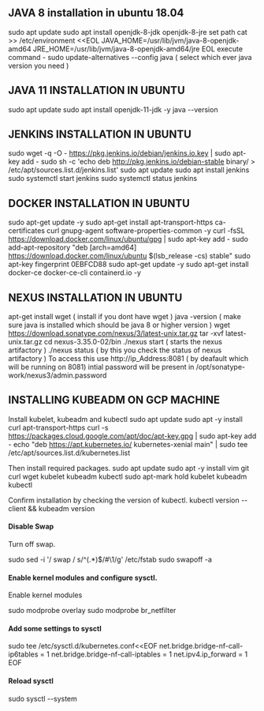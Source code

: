 ## JAVA 8 installation in ubuntu 18.04
sudo apt update
sudo apt install openjdk-8-jdk openjdk-8-jre
set path
cat >> /etc/environment <<EOL
JAVA_HOME=/usr/lib/jvm/java-8-openjdk-amd64
JRE_HOME=/usr/lib/jvm/java-8-openjdk-amd64/jre
EOL
execute command - sudo update-alternatives --config java ( select which ever java version you need )

## JAVA 11 INSTALLATION IN UBUNTU
sudo apt update
sudo apt install openjdk-11-jdk -y
java --version 

## JENKINS INSTALLATION IN UBUNTU
sudo wget -q -O - https://pkg.jenkins.io/debian/jenkins.io.key | sudo apt-key add -
sudo sh -c 'echo deb http://pkg.jenkins.io/debian-stable binary/ > /etc/apt/sources.list.d/jenkins.list'
sudo apt update
sudo apt install jenkins
sudo systemctl start jenkins
sudo systemctl status jenkins

## DOCKER INSTALLATION IN UBUNTU
sudo apt-get update -y
sudo apt-get install apt-transport-https ca-certificates curl gnupg-agent software-properties-common -y
curl -fsSL https://download.docker.com/linux/ubuntu/gpg | sudo apt-key add -
sudo add-apt-repository "deb [arch=amd64] https://download.docker.com/linux/ubuntu $(lsb_release -cs) stable"
sudo apt-key fingerprint 0EBFCD88
sudo apt-get update -y
sudo apt-get install docker-ce docker-ce-cli containerd.io -y 

## NEXUS INSTALLATION IN UBUNTU
apt-get install wget ( install if you dont have wget )
java -version ( make sure java is installed which should be java 8 or higher version )
wget https://download.sonatype.com/nexus/3/latest-unix.tar.gz
tar -xvf latest-unix.tar.gz
cd nexus-3.35.0-02/bin
./nexus start ( starts the nexus artifactory )
./nexus status ( by this you check the status of nexus artifactory )
To access this use http://ip_Address:8081 ( by deafault which will be running on 8081)
intial password will be present in /opt/sonatype-work/nexus3/admin.password

                              
## INSTALLING KUBEADM ON GCP MACHINE
Install kubelet, kubeadm and kubectl
sudo apt update
sudo apt -y install curl apt-transport-https
curl -s https://packages.cloud.google.com/apt/doc/apt-key.gpg | sudo apt-key add -
echo "deb https://apt.kubernetes.io/ kubernetes-xenial main" | sudo tee /etc/apt/sources.list.d/kubernetes.list
                             
Then install required packages.
sudo apt update
sudo apt -y install vim git curl wget kubelet kubeadm kubectl
sudo apt-mark hold kubelet kubeadm kubectl
                              
Confirm installation by checking the version of kubectl.
kubectl version --client && kubeadm version                              
                              
                              
#### Disable Swap
Turn off swap.

sudo sed -i '/ swap / s/^\(.*\)$/#\1/g' /etc/fstab
sudo swapoff -a

#### Enable kernel modules and configure sysctl.
Enable kernel modules

sudo modprobe overlay
sudo modprobe br_netfilter

#### Add some settings to sysctl
sudo tee /etc/sysctl.d/kubernetes.conf<<EOF
net.bridge.bridge-nf-call-ip6tables = 1
net.bridge.bridge-nf-call-iptables = 1
net.ipv4.ip_forward = 1
EOF

#### Reload sysctl
sudo sysctl --system                              
                              
                              
                              
                              
                              
                              
